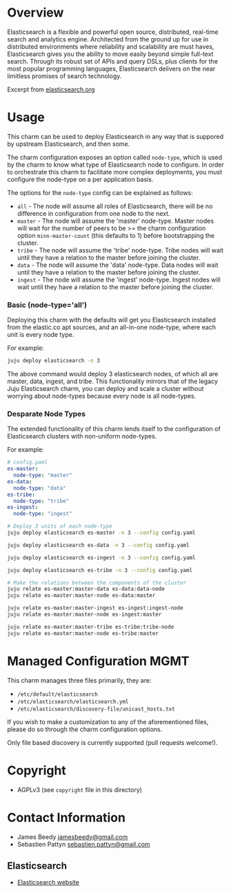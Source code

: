 # Overview

Elasticsearch is a flexible and powerful open source, distributed, real-time
search and analytics engine. Architected from the ground up for use in
distributed environments where reliability and scalability are must haves,
Elasticsearch gives you the ability to move easily beyond simple full-text
search. Through its robust set of APIs and query DSLs, plus clients for the
most popular programming languages, Elasticsearch delivers on the near
limitless promises of search technology.

Excerpt from [elasticsearch.org](http://www.elasticsearch.org/overview/ "Elasticsearch Overview")

# Usage
This charm can be used to deploy Elasticsearch in any way that is suppored by upstream Elasticsearch, and then some.

The charm configuration exposes an option called `node-type`, which is used by the charm to know what type of 
Elasticsearch node to configure. In order to orchestrate this charm to facilitate more complex deployments,
you must configure the node-type on a per application basis.

The options for the `node-type` config can be explained as follows:
* `all` - The node will assume all roles of Elasticsearch, there will be no difference in configuration from one node to the next.
* `master` - The node will assume the 'master' node-type. Master nodes will wait for the number of peers to be >= the charm configuration
option `minn-master-count` (this defaults to 1) before bootstrapping the cluster. 
* `tribe` - The node will assume the 'tribe' node-type. Tribe nodes will wait until they have a relation to the master before
joining the cluster.
* `data` - The node will assume the 'data' node-type. Data nodes will wait until they have a relation to the master before
joining the cluster.
* `ingest` - The node will assume the 'ingest' node-type. Ingest nodes will wait until they have a relation to the master before
joining the cluster.

### Basic (node-type='all')
Deploying this charm with the defaults will get you Elasticsearch installed from the elastic.co apt sources, and an all-in-one node-type, where
each unit is every node type.

For example:

```bash
juju deploy elasticsearch -n 3
```

The above command would deploy 3 elasticsearch nodes, of which all are master, data, ingest, and tribe.
This functionality mirrors that of the legacy Juju Elasticsearch charm, you can deploy and scale a cluster without worrying about node-types
because every node is all node-types.

### Desparate Node Types
The extended functionality of this charm lends itself to the configuration of Elasticsearch clusters with non-uniform node-types.

For example:
```yaml
# config.yaml
es-master:
  node-type: "master"
es-data:
  node-type: "data"
es-tribe:
  node-type: "tribe"
es-ingest:
  node-type: "ingest"
```
```bash
# Deploy 3 units of each node-type
juju deploy elasticsearch es-master -n 3 --config config.yaml

juju deploy elasticsearch es-data -n 3 --config config.yaml

juju deploy elasticsearch es-ingest -n 3 --config config.yaml

juju deploy elasticsearch es-tribe -n 3 --config config.yaml

# Make the relations between the components of the cluster
juju relate es-master:master-data es-data:data-node
juju relate es-master:master-node es-data:master

juju relate es-master:master-ingest es-ingest:ingest-node
juju relate es-master:master-node es-ingest:master

juju relate es-master:master-tribe es-tribe:tribe-node
juju relate es-master:master-node es-tribe:master
```

# Managed Configuration MGMT
This charm manages three files primarily, they are:
* `/etc/default/elasticsearch`
* `/etc/elasticsearch/elasticsearch.yml`
* `/etc/elasticsearch/discovery-file/unicast_hosts.txt`

If you wish to make a customization to any of the aforementioned files, please
do so through the charm configuration options.

Only file based discovery is currently supported (pull requests welcome!).

# Copyright
* AGPLv3 (see `copyright` file in this directory)

# Contact Information

* James Beedy <jamesbeedy@gmail.com>
* Sebastien Pattyn <sebastien.pattyn@gmail.com>

## Elasticsearch
- [Elasticsearch website](http://www.elasticsearch.org/)

